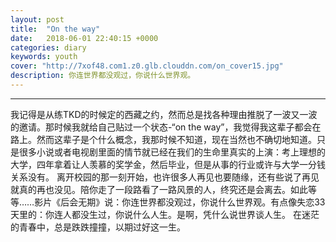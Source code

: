 ```yaml
---
layout: post
title:  "On the way"
date:   2018-06-01 22:40:15 +0000
categories: diary
keywords: youth
cover: "http://7xof48.com1.z0.glb.clouddn.com/on_cover15.jpg"
description: 你连世界都没观过，你说什么世界观。
---
```


---
我记得是从练TKD的时候定的西藏之约，然而总是找各种理由推脱了一波又一波的邀请。那时候我就给自己贴过一个状态-“on the way”，我觉得我这辈子都会在路上。然而这辈子是个什么概念，我那时候不知道，现在当然也不确切地知道。只是很多小说或者电视剧里面的情节就已经在我们的生命里真实的上演：考上理想的大学，四年拿着让人羡慕的奖学金，然后毕业，但是从事的行业或许与大学一分钱关系没有。 离开校园的那一刻开始，也许很多人再见也要随缘，还有些说了再见就真的再也没见。陪你走了一段路看了一路风景的人，终究还是会离去。如此等等……影片《后会无期》说：你连世界都没观过，你说什么世界观。有点像失恋33天里的：你连人都没生过，你说什么人生。是啊，凭什么说世界谈人生。
在迷茫的青春中，总是跌跌撞撞，以期过好这一生。